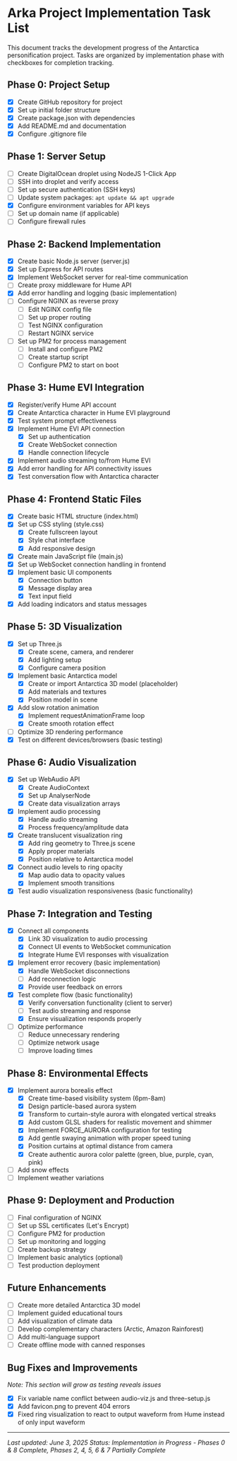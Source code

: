 # Arka Project Implementation Task List

This document tracks the development progress of the Antarctica personification project. Tasks are organized by implementation phase with checkboxes for completion tracking.

## Phase 0: Project Setup

- [x] Create GitHub repository for project
- [x] Set up initial folder structure
- [x] Create package.json with dependencies
- [x] Add README.md and documentation
- [x] Configure .gitignore file

## Phase 1: Server Setup

- [ ] Create DigitalOcean droplet using NodeJS 1-Click App
- [ ] SSH into droplet and verify access
- [ ] Set up secure authentication (SSH keys)
- [ ] Update system packages: `apt update && apt upgrade`
- [x] Configure environment variables for API keys
- [ ] Set up domain name (if applicable)
- [ ] Configure firewall rules

## Phase 2: Backend Implementation

- [x] Create basic Node.js server (server.js)
- [x] Set up Express for API routes
- [x] Implement WebSocket server for real-time communication
- [ ] Create proxy middleware for Hume API
- [x] Add error handling and logging (basic implementation)
- [ ] Configure NGINX as reverse proxy
  - [ ] Edit NGINX config file
  - [ ] Set up proper routing
  - [ ] Test NGINX configuration
  - [ ] Restart NGINX service
- [ ] Set up PM2 for process management
  - [ ] Install and configure PM2
  - [ ] Create startup script
  - [ ] Configure PM2 to start on boot

## Phase 3: Hume EVI Integration

- [x] Register/verify Hume API account
- [x] Create Antarctica character in Hume EVI playground
- [x] Test system prompt effectiveness
- [x] Implement Hume EVI API connection
  - [x] Set up authentication
  - [x] Create WebSocket connection
  - [x] Handle connection lifecycle
- [x] Implement audio streaming to/from Hume EVI
- [x] Add error handling for API connectivity issues
- [x] Test conversation flow with Antarctica character

## Phase 4: Frontend Static Files

- [x] Create basic HTML structure (index.html)
- [x] Set up CSS styling (style.css)
  - [x] Create fullscreen layout
  - [x] Style chat interface
  - [x] Add responsive design
- [x] Create main JavaScript file (main.js)
- [x] Set up WebSocket connection handling in frontend
- [x] Implement basic UI components
  - [x] Connection button
  - [x] Message display area
  - [x] Text input field
- [x] Add loading indicators and status messages

## Phase 5: 3D Visualization

- [x] Set up Three.js
  - [x] Create scene, camera, and renderer
  - [x] Add lighting setup
  - [x] Configure camera position
- [x] Implement basic Antarctica model
  - [x] Create or import Antarctica 3D model (placeholder)
  - [x] Add materials and textures
  - [x] Position model in scene
- [x] Add slow rotation animation
  - [x] Implement requestAnimationFrame loop
  - [x] Create smooth rotation effect
- [ ] Optimize 3D rendering performance
- [x] Test on different devices/browsers (basic testing)

## Phase 6: Audio Visualization

- [x] Set up WebAudio API
  - [x] Create AudioContext
  - [x] Set up AnalyserNode
  - [x] Create data visualization arrays
- [x] Implement audio processing
  - [x] Handle audio streaming
  - [x] Process frequency/amplitude data
- [x] Create translucent visualization ring
  - [x] Add ring geometry to Three.js scene
  - [x] Apply proper materials
  - [x] Position relative to Antarctica model
- [x] Connect audio levels to ring opacity
  - [x] Map audio data to opacity values
  - [x] Implement smooth transitions
- [x] Test audio visualization responsiveness (basic functionality)

## Phase 7: Integration and Testing

- [x] Connect all components
  - [x] Link 3D visualization to audio processing
  - [x] Connect UI events to WebSocket communication
  - [x] Integrate Hume EVI responses with visualization
- [x] Implement error recovery (basic implementation)
  - [x] Handle WebSocket disconnections
  - [ ] Add reconnection logic
  - [x] Provide user feedback on errors
- [x] Test complete flow (basic functionality)
  - [x] Verify conversation functionality (client to server)
  - [ ] Test audio streaming and response
  - [x] Ensure visualization responds properly
- [ ] Optimize performance
  - [ ] Reduce unnecessary rendering
  - [ ] Optimize network usage
  - [ ] Improve loading times

## Phase 8: Environmental Effects

- [x] Implement aurora borealis effect
  - [x] Create time-based visibility system (6pm-8am)
  - [x] Design particle-based aurora system
  - [x] Transform to curtain-style aurora with elongated vertical streaks
  - [x] Add custom GLSL shaders for realistic movement and shimmer
  - [x] Implement FORCE_AURORA configuration for testing
  - [x] Add gentle swaying animation with proper speed tuning
  - [x] Position curtains at optimal distance from camera
  - [x] Create authentic aurora color palette (green, blue, purple, cyan, pink)
- [ ] Add snow effects
- [ ] Implement weather variations

## Phase 9: Deployment and Production

- [ ] Final configuration of NGINX
- [ ] Set up SSL certificates (Let's Encrypt)
- [ ] Configure PM2 for production
- [ ] Set up monitoring and logging
- [ ] Create backup strategy
- [ ] Implement basic analytics (optional)
- [ ] Test production deployment

## Future Enhancements

- [ ] Create more detailed Antarctica 3D model
- [ ] Implement guided educational tours
- [ ] Add visualization of climate data
- [ ] Develop complementary characters (Arctic, Amazon Rainforest)
- [ ] Add multi-language support
- [ ] Create offline mode with canned responses

## Bug Fixes and Improvements

_Note: This section will grow as testing reveals issues_

- [x] Fix variable name conflict between audio-viz.js and three-setup.js
- [x] Add favicon.png to prevent 404 errors
- [x] Fixed ring visualization to react to output waveform from Hume instead of only input waveform

---

_Last updated: June 3, 2025_
_Status: Implementation in Progress - Phases 0 & 8 Complete, Phases 2, 4, 5, 6 & 7 Partially Complete_
